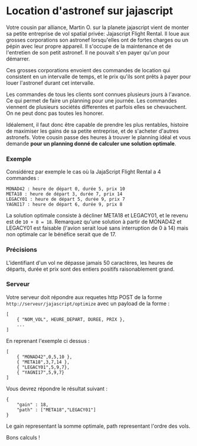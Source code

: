 Location d'astronef sur jajascript
============

Votre cousin par alliance, Martin O. sur la planete jajascript vient de monter sa petite entreprise de vol spatial privée: Jajascript Flight Rental. Il loue aux grosses corporations son astronef lorsqu'elles ont de fortes charges ou un pépin avec leur propre appareil. Il s'occupe de la maintenance et de l'entretien de son petit astronef. Il ne pouvait s'en payer qu'un pour démarrer.

Ces grosses corporations envoient des commandes de location qui consistent en un intervalle de temps, et le prix qu'ils sont prêts à payer pour louer l'astronef durant cet intervalle.

Les commandes de tous les clients sont connues plusieurs jours à l'avance. Ce qui permet de faire un planning pour une journée.
Les commandes viennent de plusieurs sociétés differentes et parfois elles se chevauchent. On ne peut donc pas toutes les honorer.

Idéalement, il faut donc être capable de prendre les plus rentables, histoire de maximiser les gains de sa petite entreprise, et de s'acheter d'autres astronefs.
Votre cousin passe des heures à trouver le planning idéal et vous demande **pour un planning donné de calculer une solution optimale**.

### Exemple

Considérez par exemple le cas où la JajaScript Flight Rental a 4 commandes :

	MONAD42 : heure de départ 0, durée 5, prix 10
	META18 : heure de départ 3, durée 7, prix 14
	LEGACY01 : heure de départ 5, durée 9, prix 7
	YAGNI17 : heure de départ 6, durée 9, prix 8

La solution optimale consiste à décliner META18 et LEGACY01, et le revenu est de `10 + 8 = 18`. Remarquez qu'une solution à partir de MONAD42 et LEGACY01 est faisable (l'avion serait loué sans interruption de 0 à 14) mais non optimale car le bénéfice serait que de 17.


### Précisions

L'identifiant d'un vol ne dépasse jamais 50 caractères,
les heures de départs, durée et prix sont des entiers positifs raisonablement grand.

### Serveur

Votre serveur doit répondre aux requetes http POST de la forme `http://serveur/jajascript/optimize` avec un payload de la forme :

	[
		{ "NOM_VOL", HEURE_DEPART, DUREE, PRIX },
		...
	]

En reprenant l'exemple ci dessus :

	[
		{ "MONAD42",0,5,10 },
		{ "META18",3,7,14 },
		{ "LEGACY01",5,9,7},
		{ "YAGNI17",5,9,7}
	]

Vous devrez répondre le résultat suivant :

	{
		"gain" : 18,
		"path" : ["META18","LEGACY01"]
	}

Le gain representant la somme optimale, path representant l'ordre des vols.


Bons calculs !
